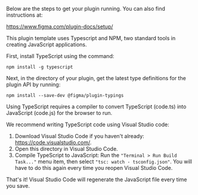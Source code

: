 Below are the steps to get your plugin running. You can also find instructions at:

  https://www.figma.com/plugin-docs/setup/

This plugin template uses Typescript and NPM, two standard tools in creating JavaScript applications.

First, install TypeScript using the command:
  ```code
  npm install -g typescript
  ```

Next, in the directory of your plugin, get the latest type definitions for the plugin API by running:

  ```code
  npm install --save-dev @figma/plugin-typings
  ```

Using TypeScript requires a compiler to convert TypeScript (code.ts) into JavaScript (code.js)
for the browser to run.

We recommend writing TypeScript code using Visual Studio code:

1. Download Visual Studio Code if you haven't already: https://code.visualstudio.com/.
2. Open this directory in Visual Studio Code.
3. Compile TypeScript to JavaScript: Run the `"Terminal > Run Build Task..."` menu item,
    then select `"tsc: watch - tsconfig.json"`. You will have to do this again every time
    you reopen Visual Studio Code.

That's it! Visual Studio Code will regenerate the JavaScript file every time you save.
